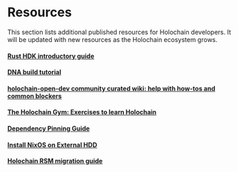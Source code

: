 # Resources

This section lists additional published resources for Holochain developers. It will be updated with new resources as the Holochain ecosystem grows.

<div class="h-tile-container">
    <div class="h-tile tile-alt tile-concepts">
        <a href="https://github.com/holochain/holochain/blob/develop/crates/hdk/README.md" target="_blank">
            <h4>Rust HDK introductory guide</h4>
        </a>
    </div>
    <div class="h-tile tile-alt tile-concepts">
        <a href="https://github.com/holochain/holochain-dna-build-tutorial" target="_blank">
            <h4>DNA build tutorial</h4>
        </a>
    </div>
    <div class="h-tile tile-alt tile-concepts">
        <a href="https://github.com/holochain-open-dev/wiki/wiki" target="_blank">
            <h4>holochain-open-dev community curated wiki: help with how-tos and common blockers</h4>
        </a>
    </div>
    <div class="h-tile tile-alt tile-concepts">
        <a href="https://holochain-gym.github.io/developers/" target="_blank">
            <h4>The Holochain Gym: Exercises to learn Holochain</h4>
        </a>
    </div>
    <div class="h-tile tile-alt tile-concepts">
        <a href="dependency-pinning-guide">
            <h4>Dependency Pinning Guide</h4>
        </a>
    </div>
    <div class="h-tile tile-alt tile-concepts">
        <a href="install-nixos-on-external-hdd">
            <h4>Install NixOS on External HDD</h4>
        </a>
    </div>
    <div class="h-tile tile-alt tile-concepts">
        <a href="https://holochain-open-dev.github.io/blog/holochain-rsm-migration-guide/" target="_blank">
            <h4>Holochain RSM migration guide</h4>
        </a>
    </div>
</div>
